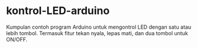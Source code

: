 # kontrol-LED-arduino
Kumpulan contoh program Arduino untuk mengontrol LED dengan satu atau lebih tombol. Termasuk fitur tekan nyala, lepas mati, dan dua tombol untuk ON/OFF.
